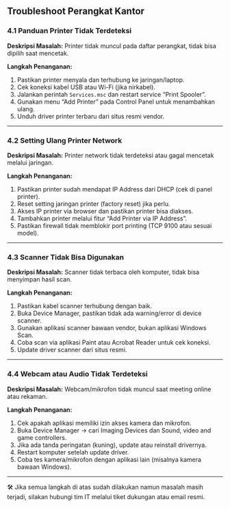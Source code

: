 ## Troubleshoot Perangkat Kantor

### 4.1 Panduan Printer Tidak Terdeteksi

**Deskripsi Masalah:**
Printer tidak muncul pada daftar perangkat, tidak bisa dipilih saat mencetak.

**Langkah Penanganan:**

1. Pastikan printer menyala dan terhubung ke jaringan/laptop.
2. Cek koneksi kabel USB atau Wi-Fi (jika nirkabel).
3. Jalankan perintah `Services.msc` dan restart service “Print Spooler”.
4. Gunakan menu “Add Printer” pada Control Panel untuk menambahkan ulang.
5. Unduh driver printer terbaru dari situs resmi vendor.

---

### 4.2 Setting Ulang Printer Network

**Deskripsi Masalah:**
Printer network tidak terdeteksi atau gagal mencetak melalui jaringan.

**Langkah Penanganan:**

1. Pastikan printer sudah mendapat IP Address dari DHCP (cek di panel printer).
2. Reset setting jaringan printer (factory reset) jika perlu.
3. Akses IP printer via browser dan pastikan printer bisa diakses.
4. Tambahkan printer melalui fitur “Add Printer via IP Address”.
5. Pastikan firewall tidak memblokir port printing (TCP 9100 atau sesuai model).

---

### 4.3 Scanner Tidak Bisa Digunakan

**Deskripsi Masalah:**
Scanner tidak terbaca oleh komputer, tidak bisa menyimpan hasil scan.

**Langkah Penanganan:**

1. Pastikan kabel scanner terhubung dengan baik.
2. Buka Device Manager, pastikan tidak ada warning/error di device scanner.
3. Gunakan aplikasi scanner bawaan vendor, bukan aplikasi Windows Scan.
4. Coba scan via aplikasi Paint atau Acrobat Reader untuk cek koneksi.
5. Update driver scanner dari situs resmi.

---

### 4.4 Webcam atau Audio Tidak Terdeteksi

**Deskripsi Masalah:**
Webcam/mikrofon tidak muncul saat meeting online atau rekaman.

**Langkah Penanganan:**

1. Cek apakah aplikasi memiliki izin akses kamera dan mikrofon.
2. Buka Device Manager → cari Imaging Devices dan Sound, video and game controllers.
3. Jika ada tanda peringatan (kuning), update atau reinstall drivernya.
4. Restart komputer setelah update driver.
5. Coba tes kamera/mikrofon dengan aplikasi lain (misalnya kamera bawaan Windows).

---

🛠️ Jika semua langkah di atas sudah dilakukan namun masalah masih terjadi, silakan hubungi tim IT melalui tiket dukungan atau email resmi.
